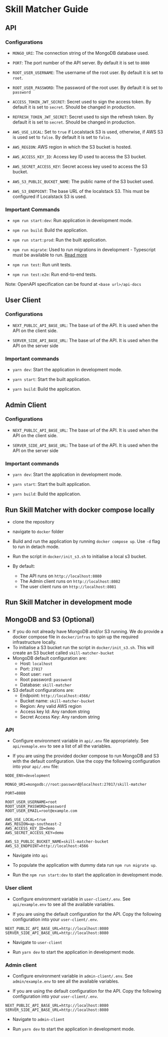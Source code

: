 # Skill Matcher Guide



## API

### Configurations

- `MONGO_URI`: The connection string of the MongoDB database used.

- `PORT`: The port number of the API server. By default it is set to `8080`

- `ROOT_USER_USERNAME`: The username of the root user. By default it is set to `root`.

- `ROOT_USER_PASSWORD`: The password of the root user. By default it is set to `password`

- `ACCESS_TOKEN_JWT_SECRET`: Secret used to sign the access token. By default it is set to `secret`. Should be changed in production.

- `REFRESH_TOKEN_JWT_SECRET`: Secret used to sign the refresh token. By default it is set to `secret`. Should be changed in production.

- `AWS_USE_LOCAL`: Set to `true` if Localstack S3 is used, otherwise, if AWS S3 is used set to `false`. By default it is set to `false`.

- `AWS_REGION`: AWS region in which the S3 bucket is hosted.

- `AWS_ACCESS_KEY_ID`: Access key ID used to access the S3 bucket.

- `AWS_SECRET_ACCESS_KEY`: Secret access key used to access the S3 bucket. 

- `AWS_S3_PUBLIC_BUCKET_NAME`: The public name of the S3 bucket used.

- `AWS_S3_ENDPOINT`: The base URL of the localstack S3. This must be configured if Localstack S3 is used. 

### Important Commands

- `npm run start:dev`: Run application in development mode.

- `npm run build`: Build the application.

- `npm run start:prod`:  Run the built application. 

- `npm run migrate`: Used to run migrations in development - Typescript must be available to run. [Read more](https://github.com/mycodeself/mongo-migrate-ts#readme)

- `npm run test`: Run unit tests.

- `npm run test:e2e`: Run end-to-end tests.

Note: OpenAPI specification can be found at `<base url>/api-docs`

## User Client

### Configurations

- `NEXT_PUBLIC_API_BASE_URL`: The base url of the API. It is used when the API on the client side.

- `SERVER_SIDE_API_BASE_URL`: The base url of the API. It is used when the API on the server side


### Important commands

- `yarn dev`: Start the application in development mode.

- `yarn start`: Start the built application. 

- `yarn build`: Build the application. 


## Admin Client

### Configurations

- `NEXT_PUBLIC_API_BASE_URL`: The base url of the API. It is used when the API on the client side.

- `SERVER_SIDE_API_BASE_URL`: The base url of the API. It is used when the API on the server side

### Important commands

- `yarn dev`: Start the application in development mode.

- `yarn start`: Start the built application.

- `yarn build`: Build the application. 

## Run Skill Matcher with docker compose locally

- clone the repository

- navigate to `docker` folder

- Build and run the application by running `docker compose up`. Use `-d` flag to run in detach mode.

- Run the script in `docker/init_s3.sh` to initialise a local s3 bucket.

- By default:
  - The API runs on `http://localhost:8080`
  - The Admin client runs on `http://localhost:8082`
  - The user client runs on `http://localhost:8081`


## Run Skill Matcher in development mode

## MongoDB and S3 (Optional)

- If you do not already have MongoDB and/or S3 running. We do provide a docker compose file in `docker/infras` to spin up the required infrastructure locally. 
- To initialise a S3 bucket run the script in `docker/init_s3.sh`. This will create an S3 bucket called `skill-matcher-bucket`
- MongoDB default configuration are:
  - Host: `localhost`
  - Port: `27017`
  - Root user: `root`
  - Root password: `password`
  - Database: `skill-matcher`
- S3 default configurations are:
  - Endpoint: `http://localhost:4566/`
  - Bucket name: `skill-matcher-bucket`
  - Region: Any valid AWS region 
  - Access key Id: Any random string
  - Secret Access Key: Any random string

### API

- Configure environment variable in `api/.env` file appropriately. See `api/exmaple.env` to see a list of all the variables.

- If you are using the provided docker compose to run MongoDB and S3 with the default configuration. Use the copy the following configuration into your `api/.env` file:

```
NODE_ENV=development

MONGO_URI=mongodb://root:password@localhost:27017/skill-matcher

PORT=8080

ROOT_USER_USERNAME=root
ROOT_USER_PASSWORD=password
ROOT_USER_EMAIL=root@example.com

AWS_USE_LOCAL=true
AWS_REGION=ap-southeast-2
AWS_ACCESS_KEY_ID=demo
AWS_SECRET_ACCESS_KEY=demo

AWS_S3_PUBLIC_BUCKET_NAME=skill-matcher-bucket
AWS_S3_ENDPOINT=http://localhost:4566
```

- Navigate into `api`

- To populate the application with dummy data run `npm run migrate up`.

- Run the `npm run start:dev` to start the application in development mode.


### User client

- Configure environment variable in `user-client/.env`. See `api/example.env` to see all the available variables.

- If you are using the default configuration for the API. Copy the following configuration into your `user-client/.env`.
```
NEXT_PUBLIC_API_BASE_URL=http://localhost:8080
SERVER_SIDE_API_BASE_URL=http://localhost:8080
```

- Navigate to `user-client`

- Run `yarn dev` to start the application in development mode.


### Admin client

- Configure environment variable in `admin-client/.env`. See `admin/example.env` to see all the available variables.

- If you are using the default configuration for the API. Copy the following configuration into your `user-client/.env`.
```
NEXT_PUBLIC_API_BASE_URL=http://localhost:8080
SERVER_SIDE_API_BASE_URL=http://localhost:8080
```

- Navigate to `admin-client`

- Run `yarn dev` to start the application in development mode.







